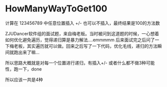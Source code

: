 # HowManyWayToGet100
计算在 123456789 中任意位置插入 +/- 也可以不插入，最终结果是100的方法数

ZJUDancer软件组的面试题，来自梅老板。当时被问到这道题的时候，一心想着如何优化避免遍历，觉得递归算是暴力解法....emmmmm
后来面试完之后问了一下梅老板，其实遍历就可以做。回来之后写了一下代码，优化毛线，递归的方法瞬间就跑出来了嘛...

所以思路大概就是对每一个位置进行递归，有插入+/- 或者什么都不做3种可能性，跑一下，done

所以应该一共是4种
